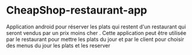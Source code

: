 # CheapShop-restaurant-app
Application android pour réserver les plats qui restent d'un restaurant qui seront vendus par un prix moins cher . Cette application peut être utilisée par le restaurant pour mettre les plats du jour et par le client pour choisir des menus du jour les plats et les reserver
